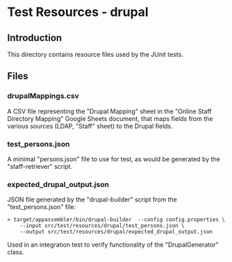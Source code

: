 # Test Resources - drupal

## Introduction

This directory contains resource files used by the JUnit tests.

## Files

### drupalMappings.csv

A CSV file representing the "Drupal Mapping" sheet in the
"Online Staff Directory Mapping" Google Sheets document, that maps fields from
the various sources (LDAP, "Staff" sheet) to the Drupal fields.

### test_persons.json

A minimal "persons.json" file to use for test, as would be generated by the
"staff-retriever" script.

### expected_drupal_output.json

JSON file generated by the "drupal-builder" script from the "test_persons.json"
file:

```
> target/appassembler/bin/drupal-builder  --config config.properties \
    --input src/test/resources/drupal/test_persons.json \
    --output src/test/resources/drupal/expected_drupal_output.json
```

Used in an integration test to verify functionality of the "DrupalGenerator"
class.
